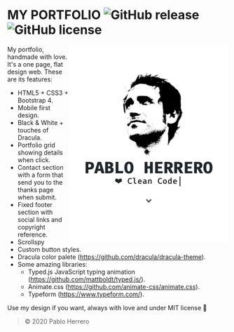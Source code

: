 # **MY PORTFOLIO** ![GitHub release](https://img.shields.io/badge/release-v.5.0-brightgreen) ![GitHub license](https://img.shields.io/badge/license-MIT-blue)

<img align="right" src="img/projects/portfolio.png"/>

My portfolio, handmade with love. It's a one page, flat design web. These are its features:
  - HTML5 + CSS3 + Bootstrap 4.
  - Mobile first design.
  - Black & White + touches of Dracula.
  - Portfolio grid showing details when click.
  - Contact section with a form that send you to the thanks page when submit.
  - Fixed footer section with social links and copyright reference.
  - Scrollspy
  - Custom button styles.
  - Dracula color palete (https://github.com/dracula/dracula-theme).
  - Some amazing libraries:
    - Typed.js JavaScript typing animation (https://github.com/mattboldt/typed.js/).
    - Animate.css (https://github.com/animate-css/animate.css).
    - Typeform (https://www.typeform.com/).
    
Use my design if you want, always with love and under MIT license :metal:

> © 2020 Pablo Herrero
